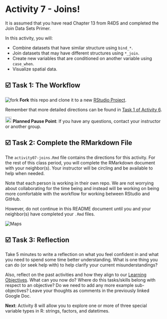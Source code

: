 Activity 7 - Joins!
================

It is assumed that you have read Chapter 13 from R4DS and completed the
Join Data Sets Primer.

In this activity, you will:

-   Combine datasets that have similar structure using `bind_*`.
-   Join datasets that may have different structures using `*_join`.
-   Create new variables that are conditioned on another variable using
    `case_when`.
-   Visualize spatial data.

## ☑️ Task 1: The Workflow

![fork](README-img/fork-icon.png) **Fork** this repo and clone it to a
new [RStudio Project](https://rstudio.gvsu.edu/).

Remember that more detailed directions can be found in [Task 1 of
Activity
6](https://github.com/gvsu-sta518/activity06-pivoting#%EF%B8%8F-task-1-the-workflow).

<img src="README-img/noun_pause.png" alt="pause" width = "20"/>
<b>Planned Pause Point</b>: If you have any questions, contact your
instructor or another group.

## ☑️ Task 2: Complete the RMarkdown File

The `activity07-joins.Rmd` file contains the directions for this
activity. For the rest of this class period, you will complete the
RMarkdown document with your neighbor(s). Your instructor will be
circling and be available to help when needed.

Note that each person is working in their own repo. We are not worrying
about collaborating for the time being and instead will be working on
being more comfortable with the workflow for working between RStudio and
GitHub.

However, do not continue in this README document until you and your
neighbor(s) have completed your `.Rmd` files.

![Maps](https://media.giphy.com/media/5e7IgAQL94d6ooCi43/giphy.gif)

## ☑️ Task 3: Reflection

Take 5 minutes to write a reflection on what you feel confident in and
what you need to spend some time better understanding. What is one thing
you can do (or seek help with) to help clarify your current
misunderstandings?

Also, reflect on the past activities and how they align to our [Learning
Objectives](https://docs.google.com/document/d/1vUo-GudmRnxBKLNijjh7yJwR4d1-J69TghWlyAV9qbs/edit?usp=sharing).
What can you now do? Where do this tasks/skills belong with respect to
an objective? Do we need to add any more example sub-objectives? Leave
your thoughts as comments in the previously linked Google Doc.

**Next**: Activity 8 will allow you to explore one or more of three
special variable types in R: strings, factors, and datetimes.
